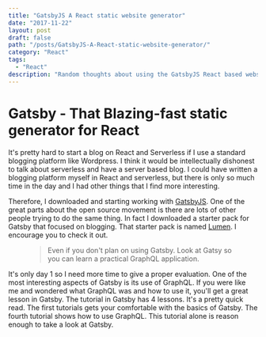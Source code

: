 ```yaml
---
title: "GatsbyJS A React static website generator"
date: "2017-11-22"
layout: post
draft: false
path: "/posts/GatsbyJS-A-React-static-website-generator/"
category: "React"
tags:
  - "React"
description: "Random thoughts about using the GatsbyJS React based website generator.  The biggest reason to take a look at Gatsby is the GraphQL tutorial.  Even if you don't plan on using Gatsby look on it to learn GraphQL."
---
```


# Gatsby - That Blazing-fast static generator for React

It's pretty hard to start a blog on React and Serverless if I use a standard blogging platform like Wordpress.  I think it would be intellectually dishonest to talk about serverless and have a server based blog.  I could have written a blogging platform myself in React and serverless, but there is only so much time in the day and I had other things that I find more interesting.  

Therefore, I downloaded and starting working with [GatsbyJS](https://www.gatsbyjs.org/).  One of the great parts about the open source movement is there are lots of other people trying to do the same thing.  In fact I downloaded a starter pack for Gatsby that focused on blogging.  That starter pack is named [Lumen](https://github.com/alxshelepenok/gatsby-starter-lumen).  I encourage you to check it out.

<figure>
  <blockquote>
  <p>Even if you don't plan on using Gatsby.  Look at Gatsy so you can learn a practical GraphQL application.  
  </p>
  </blockquote>
</figure>

It's only day 1 so I need more time to give a proper evaluation.  One of the most interesting aspects of Gatsby is its use of GraphQL.  If you were like me and wondered what GraphQL was and how to use it, you'll get a great lesson in Gatsby.  The tutorial in Gatsby has 4 lessons.  It's a pretty quick read.  The first tutorials gets your comfortable with the basics of Gatsby.  The fourth tutorial shows how to use GraphQL.  This tutorial alone is reason enough to take a look at Gatsby.

